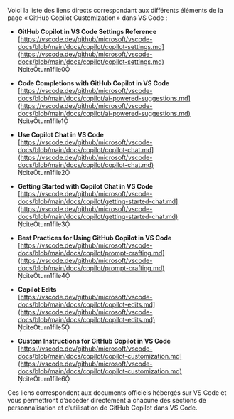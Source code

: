 Voici la liste des liens directs correspondant aux différents éléments de la page « GitHub Copilot Customization » dans VS Code :

- **GitHub Copilot in VS Code Settings Reference**  
  [https://vscode.dev/github/microsoft/vscode-docs/blob/main/docs/copilot/copilot-settings.md](https://vscode.dev/github/microsoft/vscode-docs/blob/main/docs/copilot/copilot-settings.md)  
  citeturn1file0

- **Code Completions with GitHub Copilot in VS Code**  
  [https://vscode.dev/github/microsoft/vscode-docs/blob/main/docs/copilot/ai-powered-suggestions.md](https://vscode.dev/github/microsoft/vscode-docs/blob/main/docs/copilot/ai-powered-suggestions.md)  
  citeturn1file1

- **Use Copilot Chat in VS Code**  
  [https://vscode.dev/github/microsoft/vscode-docs/blob/main/docs/copilot/copilot-chat.md](https://vscode.dev/github/microsoft/vscode-docs/blob/main/docs/copilot/copilot-chat.md)  
  citeturn1file2

- **Getting Started with Copilot Chat in VS Code**  
  [https://vscode.dev/github/microsoft/vscode-docs/blob/main/docs/copilot/getting-started-chat.md](https://vscode.dev/github/microsoft/vscode-docs/blob/main/docs/copilot/getting-started-chat.md)  
  citeturn1file3

- **Best Practices for Using GitHub Copilot in VS Code**  
  [https://vscode.dev/github/microsoft/vscode-docs/blob/main/docs/copilot/prompt-crafting.md](https://vscode.dev/github/microsoft/vscode-docs/blob/main/docs/copilot/prompt-crafting.md)  
  citeturn1file4

- **Copilot Edits**  
  [https://vscode.dev/github/microsoft/vscode-docs/blob/main/docs/copilot/copilot-edits.md](https://vscode.dev/github/microsoft/vscode-docs/blob/main/docs/copilot/copilot-edits.md)  
  citeturn1file5

- **Custom Instructions for GitHub Copilot in VS Code**  
  [https://vscode.dev/github/microsoft/vscode-docs/blob/main/docs/copilot/copilot-customization.md](https://vscode.dev/github/microsoft/vscode-docs/blob/main/docs/copilot/copilot-customization.md)  
  citeturn1file6

Ces liens correspondent aux documents officiels hébergés sur VS Code et vous permettront d’accéder directement à chacune des sections de personnalisation et d’utilisation de GitHub Copilot dans VS Code.